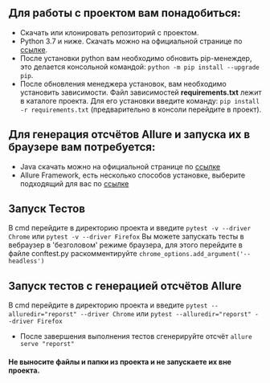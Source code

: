 ## Для работы с проектом вам понадобиться: #
* Скачать или клонировать репозиторий с проектом.
* Python 3.7 и ниже. Скачать можно на официальной странице по [ссылке](https://www.python.org/downloads/).
* После установки python вам необходимо обновить pip-менеждер, это делается консольной командой: `python -m pip install --upgrade pip`.
* После обновления менеджера установок, вам необходимо установить зависимости. Файл зависимостей **requirements.txt** лежит в каталоге проекта. Для его установки введите команду: `pip install -r requirements.txt` (предварительно в консоли перейдите в проект).
## Для генерация отсчётов Allure и запуска их в браузере вам потребуется: #
* Java скачать можно на официальной странице по [ссылке](https://www.java.com/ru/download/ie_manual.jsp?locale=ru)
* Allure Framework, есть несколько способов установке, выберите подходящий для вас по [ссылке](https://docs.qameta.io/allure/#_get_started)
## Запуск Тестов #
В cmd перейдите в директорию проекта и введите `pytest -v --driver Chrome` или `pytest -v --driver Firefox`
Вы можете запускать тесты в вебраузер в 'безголовом' режиме браузера, для этого перейдите в файле conftest.py раскомментируйте `chrome_options.add_argument('--headless')`
## Запуск тестов с генерацией отсчётов Allure
В cmd перейдите в директорию проекта и введите `pytest --alluredir="reporst" --driver Chrome` или `pytest --alluredir="reporst" --driver Firefox`
* После завершения выполнения тестов сгенерируйте отсчёт `allure serve "reporst"`
#### **Не выносите файлы и папки из проекта и не запускаете их вне проекта.**

